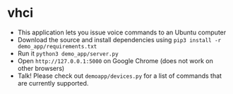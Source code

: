 # vhci

* This application lets you issue voice commands to an Ubuntu computer
* Download the source and install dependencies using `pip3 install -r demo_app/requirements.txt`
* Run it `python3 demo_app/server.py`
* Open `http://127.0.0.1:5000` on Google Chrome (does not work on other browsers)
* Talk! Please check out `demoapp/devices.py` for a list of commands that are currently supported.
